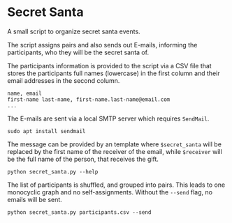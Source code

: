 # Secret Santa

A small script to organize secret santa events.

The script assigns pairs and also sends out E-mails, informing the
participants, who they will be the secret santa of.

The participants information is provided to the script via a CSV file that
stores the participants full names (lowercase) in the first column and their
email addresses in the second column.

```csv
name, email
first-name last-name, first-name.last-name@email.com
...
```

The E-mails are sent via a local SMTP server which requires `SendMail`.

```{bash}
sudo apt install sendmail
```

The message can be provided by an template where `$secret_santa` will be
replaced by the first name of the receiver of the email, while `$receiver` will
be the full name of the person, that receives the gift.

```{bash}
python secret_santa.py --help
```

The list of participants is shuffled, and grouped into pairs. This leads to one monocyclic graph and no self-assignments.
Without the `--send` flag, no emails will be sent.

```{bash}
python secret_santa.py participants.csv --send
```
